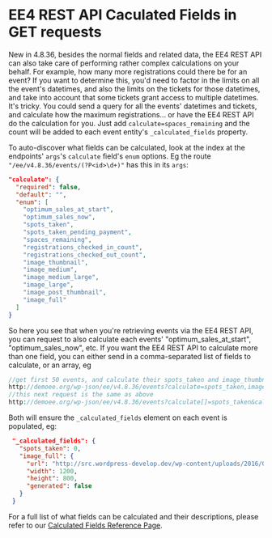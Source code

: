 # EE4 REST API Caculated Fields in GET requests

New in 4.8.36, besides the normal fields and related data, the EE4 REST API can also take care of performing rather complex calculations on your behalf. For example, how many more registrations could there be for an event? If you want to determine this, you'd need to factor in the limits on all the event's datetimes, and also the limits on the tickets for those datetimes, and take into account that some tickets grant access to multiple datetimes. It's tricky. You could send a query for all the events' datetimes and tickets, and calculate how the maximum registrations... or have the EE4 REST API do the calculation for you. Just add `calculate=spaces_remaining` and the count will be added to each event entity's `_calculated_fields` property.

To auto-discover what fields can be calculated, look at the index at the endpoints' `args`'s `calculate` field's `enum` options. Eg the route `"/ee/v4.8.36/events/(?P<id>\d+)"` has this in its `args`:

```json
"calculate": {
  "required": false,
  "default": "",
  "enum": [
    "optimum_sales_at_start",
    "optimum_sales_now",
    "spots_taken",
    "spots_taken_pending_payment",
    "spaces_remaining",
    "registrations_checked_in_count",
    "registrations_checked_out_count",
    "image_thumbnail",
    "image_medium",
    "image_medium_large",
    "image_large",
    "image_post_thumbnail",
    "image_full"
  ]
}
```

So here you see that when you're retrieving events via the EE4 REST API, you can request to also calculate each events' "optimum_sales_at_start", "optimum_sales_now", etc. If you want the EE4 REST API to calculate more than one field, you can either send in a comma-separated list of fields to calculate, or an array, eg

```php
//get first 50 events, and calculate their spots_taken and image_thumbnails
http://demoee.org/wp-json/ee/v4.8.36/events?calculate=spots_taken,image_full
//this next request is the same as above
http://demoee.org/wp-json/ee/v4.8.36/events?calculate[]=spots_taken&calculate[]=image_full
```

Both will ensure the `_calculated_fields` element on each event is populated, eg:

```json
 "_calculated_fields": {
   "spots_taken": 0,
   "image_full": {
     "url": "http://src.wordpress-develop.dev/wp-content/uploads/2016/02/monkey2.jpg",
     "width": 1200,
     "height": 800,
     "generated": false
   }
 }
```

For a full list of what fields can be calculated and their descriptions, please refer to our [Calculated Fields Reference Page](ee4-rest-api-calculated-fields-reference.md).